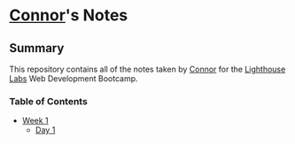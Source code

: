 # [Connor](https://github.com/Coughdrops13)'s Notes 
## Summary
This repository contains all of the notes taken by [Connor](https://github.com/Coughdrops13) for the [Lighthouse Labs](https://www.lighthouselabs.ca/) Web Development Bootcamp.
### Table of Contents
* [Week 1](/Week_1)
  * [Day 1](/Day_1)
